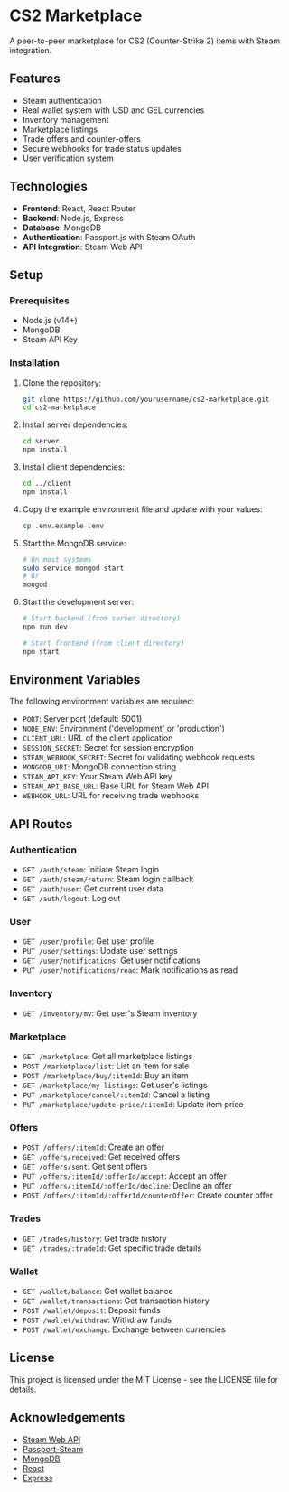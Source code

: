 # CS2 Marketplace

A peer-to-peer marketplace for CS2 (Counter-Strike 2) items with Steam integration.

## Features

- Steam authentication
- Real wallet system with USD and GEL currencies
- Inventory management
- Marketplace listings
- Trade offers and counter-offers
- Secure webhooks for trade status updates
- User verification system

## Technologies

- **Frontend**: React, React Router
- **Backend**: Node.js, Express
- **Database**: MongoDB
- **Authentication**: Passport.js with Steam OAuth
- **API Integration**: Steam Web API

## Setup

### Prerequisites

- Node.js (v14+)
- MongoDB
- Steam API Key

### Installation

1. Clone the repository:
   ```bash
   git clone https://github.com/yourusername/cs2-marketplace.git
   cd cs2-marketplace
   ```

2. Install server dependencies:
   ```bash
   cd server
   npm install
   ```

3. Install client dependencies:
   ```bash
   cd ../client
   npm install
   ```

4. Copy the example environment file and update with your values:
   ```bash
   cp .env.example .env
   ```

5. Start the MongoDB service:
   ```bash
   # On most systems
   sudo service mongod start
   # Or
   mongod
   ```

6. Start the development server:
   ```bash
   # Start backend (from server directory)
   npm run dev

   # Start frontend (from client directory)
   npm start
   ```

## Environment Variables

The following environment variables are required:

- `PORT`: Server port (default: 5001)
- `NODE_ENV`: Environment ('development' or 'production')
- `CLIENT_URL`: URL of the client application
- `SESSION_SECRET`: Secret for session encryption
- `STEAM_WEBHOOK_SECRET`: Secret for validating webhook requests
- `MONGODB_URI`: MongoDB connection string
- `STEAM_API_KEY`: Your Steam Web API key
- `STEAM_API_BASE_URL`: Base URL for Steam Web API
- `WEBHOOK_URL`: URL for receiving trade webhooks

## API Routes

### Authentication
- `GET /auth/steam`: Initiate Steam login
- `GET /auth/steam/return`: Steam login callback
- `GET /auth/user`: Get current user data
- `GET /auth/logout`: Log out

### User 
- `GET /user/profile`: Get user profile
- `PUT /user/settings`: Update user settings
- `GET /user/notifications`: Get user notifications
- `PUT /user/notifications/read`: Mark notifications as read

### Inventory
- `GET /inventory/my`: Get user's Steam inventory

### Marketplace
- `GET /marketplace`: Get all marketplace listings
- `POST /marketplace/list`: List an item for sale
- `POST /marketplace/buy/:itemId`: Buy an item
- `GET /marketplace/my-listings`: Get user's listings
- `PUT /marketplace/cancel/:itemId`: Cancel a listing
- `PUT /marketplace/update-price/:itemId`: Update item price

### Offers
- `POST /offers/:itemId`: Create an offer
- `GET /offers/received`: Get received offers
- `GET /offers/sent`: Get sent offers
- `PUT /offers/:itemId/:offerId/accept`: Accept an offer
- `PUT /offers/:itemId/:offerId/decline`: Decline an offer
- `POST /offers/:itemId/:offerId/counterOffer`: Create counter offer

### Trades
- `GET /trades/history`: Get trade history
- `GET /trades/:tradeId`: Get specific trade details

### Wallet
- `GET /wallet/balance`: Get wallet balance
- `GET /wallet/transactions`: Get transaction history
- `POST /wallet/deposit`: Deposit funds
- `POST /wallet/withdraw`: Withdraw funds
- `POST /wallet/exchange`: Exchange between currencies

## License

This project is licensed under the MIT License - see the LICENSE file for details.

## Acknowledgements

- [Steam Web API](https://developer.valvesoftware.com/wiki/Steam_Web_API)
- [Passport-Steam](https://github.com/liamcurry/passport-steam)
- [MongoDB](https://www.mongodb.com/)
- [React](https://reactjs.org/)
- [Express](https://expressjs.com/)